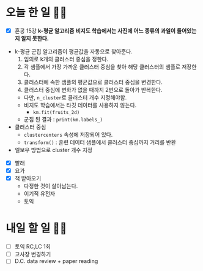 # 오늘 한 일 🤛🏻

- [x] 혼공 15강 **k-평균 알고리즘**
    **비지도 학습에서는 사진에 어느 종류의 과일이 들어있는지 알지 못한다.** 
- k-평균 군집 알고리즘이 평균값을 자동으로 찾아준다.
    1. 임의로 k개의 클러스터 중심을 정한다.
    2. 각 샘플에서 가장 가까운 클러스터 중심을 찾아 해당 클러스터의 샘플로 저장한다.
    3. 클러스터에 속한 샘플의 평균값으로 클러스터 중심을 변경한다.
    4. 클러스터 중심에 변화가 없을 때까지 2번으로 돌아가 반복한다.
    - 다만, `n_cluster`로 클러스터 개수 지정해야함.
    - 비지도 학습에서는 타깃 데이터를 사용하지 않는다. 
        - `km.fit(fruits_2d)`
    - 군집 된 결과 : `print(km.labels_)`
- 클러스터 중심
    - `clustercenters` 속성에 저장되어 있다.
    - `transform()` : 훈련 데이터 샘플에서 클러스터 중심까지 거리를 반환
- 엘보우 방법으로 cluster 개수 지정

- [x] 빨래
- [x] 요가
- [x] 책 받아오기
    - 다정한 것이 살아남는다.
    - 이기적 유전자
    - 토익
# 내일 할 일 ✌🏻
- [ ] 토익 RC,LC 1회
- [ ] 고사장 변경하기
- [ ] D.C. data review + paper reading 
